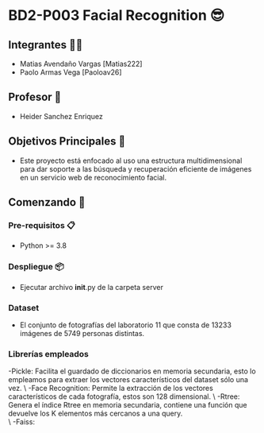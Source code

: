 # BD2-P003 Facial Recognition 😎

## Integrantes 🙋‍♂️
- Matias Avendaño Vargas  [Matias222]
- Paolo Armas Vega [Paoloav26]

## Profesor 🦾
- Heider Sanchez Enriquez

## Objetivos Principales 🎯
- Este proyecto está enfocado al uso una estructura multidimensional para dar soporte a las búsqueda y 
recuperación eficiente de imágenes en un servicio web de reconocimiento facial.

## Comenzando 🚀
### Pre-requisitos 📋
- Python >= 3.8
### Despliegue 📦
- Ejecutar archivo __init__.py de la carpeta server
### Dataset
- El conjunto de fotografías del laboratorio 11 que consta de 13233 imágenes de 5749 personas distintas.
### Librerías empleados
-Pickle: Facilita el guardado de diccionarios en memoria secundaria, esto lo empleamos para extraer los vectores característicos del dataset sólo una vez.
\\
-Face Recognition: Permite la extracción de los vectores característicos de cada fotografía, estos son 128 dimensional.
\\
-Rtree: Genera el índice Rtree en memoria secundaria, contiene una función que devuelve los K elementos más cercanos a una query.  
\\
-Faiss: 




